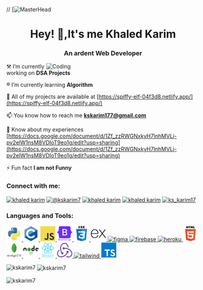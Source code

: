  // [![MasterHead](https://rishavchanda.io/)  
<h1 align="center">Hey! 🤖,It's me Khaled Karim</h1>
<h3 align="center">An ardent  Web Developer</h3>
<img align="right" alt="Coding" width="400" src="https://www.checkmarket.com/wp-content/uploads/2016/05/ready-to-code.gif"> 

⚒️ I’m currently working on **DSA Projects**

®️ I’m currently learning **Algorithm**

🦾 All of my projects are available at [https://spiffy-elf-04f3d8.netlify.app/](https://spiffy-elf-04f3d8.netlify.app/)

📫 You know how to reach me **kskarim177@gmail.com**

📄 Know about my experiences [https://docs.google.com/document/d/1Zf_zzRWGNxkyH7lnhMVLj-pv2elW1nsM8VDIoT9eo1g/edit?usp=sharing](https://docs.google.com/document/d/1Zf_zzRWGNxkyH7lnhMVLj-pv2elW1nsM8VDIoT9eo1g/edit?usp=sharing)

⚡ Fun fact **I am not Funny**

<h3 align="left">Connect with me:</h3>
<p align="left">
<a href="https://codepen.io/khaled karim" target="blank"><img align="center" src="https://raw.githubusercontent.com/rahuldkjain/github-profile-readme-generator/master/src/images/icons/Social/codepen.svg" alt="khaled karim" height="30" width="40" /></a>
<a href="https://twitter.com/KsKarim7" target="blank"><img align="center" src="https://raw.githubusercontent.com/rahuldkjain/github-profile-readme-generator/master/src/images/icons/Social/twitter.svg" alt="@kskarim7" height="30" width="40" /></a>
<a href="https://www.linkedin.com/in/kskarim17/" target="blank"><img align="center" src="https://raw.githubusercontent.com/rahuldkjain/github-profile-readme-generator/master/src/images/icons/Social/linked-in-alt.svg" alt="khaled karim" height="30" width="40" /></a>
<a href="https://www.facebook.com/kskarim17/" target="blank"><img align="center" src="https://raw.githubusercontent.com/rahuldkjain/github-profile-readme-generator/master/src/images/icons/Social/facebook.svg" alt="khaled karim" height="30" width="40" /></a>
<a href="https://www.instagram.com/ks_karim17/" target="blank"><img align="center" src="https://raw.githubusercontent.com/rahuldkjain/github-profile-readme-generator/master/src/images/icons/Social/instagram.svg" alt="ks_karim17" height="30" width="40" /></a>
</p>

<h3 align="left">Languages and Tools:</h3>
<p align="left">  <a href="https://www.python.org/" target="_blank" rel="noreferrer"> <img src="https://raw.githubusercontent.com/devicons/devicon/master/icons/python/python-original.svg" alt="python" width="40" height="40"/> </a> <a href="https://www.blank.org/" target="_blank" rel="noreferrer"> <img src="https://raw.githubusercontent.com/devicons/devicon/master/icons/c/c-original.svg" alt="c" width="40" height="40"/> </a> <a href="https://developer.mozilla.org/en-US/docs/Web/JavaScript" target="_blank" rel="noreferrer"> <img src="https://raw.githubusercontent.com/devicons/devicon/master/icons/javascript/javascript-original.svg" alt="javascript" width="40" height="40"/> <a href="https://getbootstrap.com" target="_blank" rel="noreferrer"> <img src="https://raw.githubusercontent.com/devicons/devicon/master/icons/bootstrap/bootstrap-plain-wordmark.svg" alt="bootstrap" width="40" height="40"/> </a> <a href="https://www.w3schools.com/css/" target="_blank" rel="noreferrer"> <img src="https://raw.githubusercontent.com/devicons/devicon/master/icons/css3/css3-original-wordmark.svg" alt="css3" width="40" height="40"/> </a> <a href="https://expressjs.com" target="_blank" rel="noreferrer"> <img src="https://raw.githubusercontent.com/devicons/devicon/master/icons/express/express-original.svg" alt="express" width="40" height="40"/> </a> <a href="https://www.figma.com/" target="_blank" rel="noreferrer"> <img src="https://www.vectorlogo.zone/logos/figma/figma-icon.svg" alt="figma" width="40" height="40"/> </a> <a href="https://firebase.google.com/" target="_blank" rel="noreferrer"> <img src="https://www.vectorlogo.zone/logos/firebase/firebase-icon.svg" alt="firebase" width="40" height="40"/> </a> <a href="https://heroku.com" target="_blank" rel="noreferrer"> <img src="https://www.vectorlogo.zone/logos/heroku/heroku-icon.svg" alt="heroku" width="40" height="40"/> </a> <a href="https://www.w3.org/html/" target="_blank" rel="noreferrer"> <img src="https://raw.githubusercontent.com/devicons/devicon/master/icons/html5/html5-original-wordmark.svg" alt="html5" width="40" height="40"/> </a>  </a> <a href="https://www.mongodb.com/" target="_blank" rel="noreferrer"> <img src="https://raw.githubusercontent.com/devicons/devicon/master/icons/mongodb/mongodb-original-wordmark.svg" alt="mongodb" width="40" height="40"/> </a> <a href="https://nodejs.org" target="_blank" rel="noreferrer"> <img src="https://raw.githubusercontent.com/devicons/devicon/master/icons/nodejs/nodejs-original-wordmark.svg" alt="nodejs" width="40" height="40"/> </a> <a href="https://reactjs.org/" target="_blank" rel="noreferrer"> <img src="https://raw.githubusercontent.com/devicons/devicon/master/icons/react/react-original-wordmark.svg" alt="react" width="40" height="40"/> </a> <a href="https://redux.js.org" target="_blank" rel="noreferrer"> <img src="https://raw.githubusercontent.com/devicons/devicon/master/icons/redux/redux-original.svg" alt="redux" width="40" height="40"/> </a> <a href="https://tailwindcss.com/" target="_blank" rel="noreferrer"> <img src="https://www.vectorlogo.zone/logos/tailwindcss/tailwindcss-icon.svg" alt="tailwind" width="40" height="40"/> </a> <a href="https://www.typescriptlang.org/" target="_blank" rel="noreferrer"> <img src="https://raw.githubusercontent.com/devicons/devicon/master/icons/typescript/typescript-original.svg" alt="typescript" width="40" height="40"/> </a></p>

<p><img align="left" src="https://github-readme-stats.vercel.app/api/top-langs?username=kskarim7&show_icons=true&locale=en&layout=compact" alt="kskarim7" /></p>

<p>&nbsp;<img align="center" src="https://github-readme-stats.vercel.app/api?username=kskarim7&show_icons=true&locale=en" alt="kskarim7" /></p>

<p><img align="center" src="https://github-readme-streak-stats.herokuapp.com/?user=kskarim7&" alt="kskarim7" /></p>
